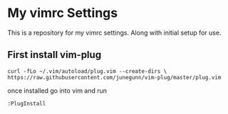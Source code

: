 # My vimrc Settings
This is a repository for my vimrc settings. Along with initial setup for use.

## First install vim-plug
`curl -fLo ~/.vim/autoload/plug.vim --create-dirs \
  https://raw.githubusercontent.com/junegunn/vim-plug/master/plug.vim`
  
 once installed go into vim and run
 
 `:PlugInstall`
